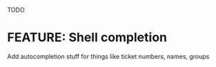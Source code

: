 TODO
# FEATURE: Shell completion
Add autocompletion stuff for things like ticket numbers, names, groups

